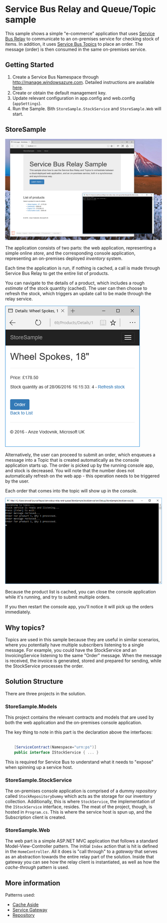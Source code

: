 # Service Bus Relay and Queue/Topic sample
This sample shows a simple "e-commerce" application that uses [Service Bus Relay](https://azure.microsoft.com/en-gb/documentation/articles/service-bus-relay-overview/) to communicate to an on-premises service for checking stock of items. In addition, it uses [Service Bus Topics](https://azure.microsoft.com/en-gb/documentation/articles/service-bus-queues-topics-subscriptions/) to place an order. The message (order) is then consumed in the same on-premises service. 


## Getting Started

1. Create a Service Bus Namespace through http://manage.windowsazure.com. Detailed instructions are available [here](https://azure.microsoft.com/en-gb/documentation/articles/service-bus-dotnet-how-to-use-relay/).
2. Create or obtain the default management key.
3. Update relevant configuration in app.config and web.config (`appSettings`).
4. Run the Sample. Bith `StoreSample.StockService` and `StoreSample.Web` will start.

## StoreSample

![](./docs/media/app-01.png)

The application consists of two parts: the web application, representing a simple online _store_, and the corresponding console application, representing an on-premises deployed _inventory_ system.

Each time the application is run, if nothing is cached, a call is made through Service Bus Relay to get the entire list of products. 

You can navigate to the details of a product, which includes a rough *estimate* of the stock quantity (cached). The user can then choose to refresh the stock, which triggers an update call to be made through the relay service. 

![Product details](./docs/media/app-02.png)

Alternatively, the user can proceed to submit an order, which enqueues a message into a Topic that is created automatically as the console application starts up. The order is picked up by the running console app, and stock is decreased. You will note that the number does not automatically refresh on the web app - this operation needs to be triggered by the user.

Each order that comes into the topic will show up in the console.

![Recieved order](./docs/media/app-03.png)

Because the product list is cached, you can close the console application while it's running, and try to submit multiple orders. 

If you then restart the console app, you'll notice it will pick up the orders immediately.

## Why topics?

Topics are used in this sample because they are useful in similar scenarios, where you potentially have multiple subscribers listening to a single message. For example, you could have the StockService and an InvoicingService listening to the same "Order" message. When the message is received, the invoice is generated, stored and prepared for sending, while the StockService processes the order.  

## Solution Structure

There are three projects in the solution. 

### StoreSample.Models

This project contains the relevant contracts and models that are used by both the web application and the on-premises console application. 

The key thing to note in this part is the declaration above the interfaces:

```cs

    [ServiceContract(Namespace="urn:ps")]
    public interface IStockService { ... }

```
This is required for Service Bus to understand what it needs to "expose" when spinning up a service host.

### StoreSample.StockService

The on-premises console application is comprised of a dummy _repository_ called `StockRepositoryDummy` which acts as the storage for our inventory collection. Additionally, this is where `StockService`, the implementation of the `IStockService` interface, resides. The meat of the project, though, is hosted in `Program.cs`. This is where the service host is spun up, and the Subscription client is created. 

### StoreSample.Web

The web part is a simple ASP.NET MVC application that follows a standard Model-View-Controller pattern. The initial `Index` action  that is hit is defined in the `HomeController`. All it does is "call through" to a _gateway_ that serves as an abstraction towards the entire relay part of the solution. Inside that gateway you can see how the relay client is instantiated, as well as how the _cache-through_ pattern is used. 


## More information

Patterns used:

- [Cache Aside](https://msdn.microsoft.com/en-gb/library/dn589799.aspx)
- [Service Gateway](https://msdn.microsoft.com/en-us/library/ff650101.aspx)
- [Repository](https://msdn.microsoft.com/en-us/library/ff649690.aspx)
